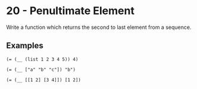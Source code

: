 # 20 - Penultimate Element

Write a function which returns the second to last element from a sequence.


## Examples

    (= (__ (list 1 2 3 4 5)) 4)

    (= (__ ["a" "b" "c"]) "b")

    (= (__ [[1 2] [3 4]]) [1 2])

